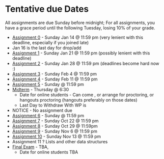 Tentative due Dates 
===

All assignments are due Sunday before midnight; For all assignments, you have a grace period until the following Tuesday, losing 10% of your grade.
+ [Assignment 0](Assignments/A0.md) - Sunday Jan 14 @ 11:59 pm (very lenient with this deadline, especially if you joined late) 
+ Jan 16 is the last day for drop/add
+ [Assignment 1](Assignments/A1.md) - Sunday Jan 21 @ 11:59 pm  (possibly lenient with this deadline)
+ [Assignment 2](Assignments/A2.md) - Sunday Jan 28 @ 11:59 pm (deadlines become hard now :)
+ [Assignment 3](Assignments/A3.md) - Sunday Feb 4 @ 11:59 pm 
+ [Assignment 4](Assignments/A4.md) - Sunday Feb 11 @ 11:59 pm
+ [Assignment 5](Assignments/A5.md) - Sunday  @ 11:59 pm
+ [Midterm](ModuleM.md) - Thursday  @ 6:30
    + Date for online students - Can come , or arrange for proctoring, or hangouts proctoring (hangouts preferably on those dates)
    + Last Day to Withdraw With WP is 
+ NOTICE - No assignment due 
+ [Assignment 6](Assignments/A6.md) - Sunday  @ 11:59 pm 
+ [Assignment 7](Assignments/A7.md) - Sunday Oct 22 @ 11:59 pm
+ [Assignment 8](Assignments/A8.md) - Sunday Oct 29 @ 11:59pm
+ [Assignment 9](Assignments/A9.md) - Sunday Nov 6 @ 11:59 pm
+ [Assignment 10](Assignments/A10.md) - Sunday Nov 13 @ 11:59 pm
+ Assignment 11 ? Lists and other data structures
+ [Final Exam](ModuleF.md) - TBA,
    + Date for online students TBA
